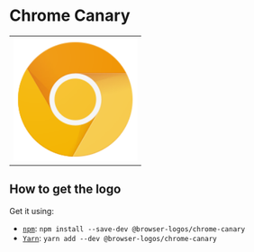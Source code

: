 Chrome Canary
=============

<!-- markdownlint-disable line-length no-inline-html -->
<table>
    <tr height=230>
        <td>
            <a href="https://github.com/alrra/browser-logos/tree/8fab53c2544fe45642f4b330f21c426a07c63367/src/chrome-canary">
                <img width=220 src="https://raw.githubusercontent.com/alrra/browser-logos/8fab53c2544fe45642f4b330f21c426a07c63367/src/chrome-canary/chrome-canary.svg?sanitize=true" alt="Chrome Canary browser logo">
            </a>
        </td>
    </tr>
</table>
<!-- markdownlint-enable line-length no-inline-html -->

How to get the logo
-------------------

Get it using:

* [`npm`][npm]: `npm install --save-dev @browser-logos/chrome-canary`
* [`Yarn`][yarn]: `yarn add --dev @browser-logos/chrome-canary`

<!-- Link labels: -->

[npm]: https://www.npmjs.com/
[yarn]: https://yarnpkg.com/

